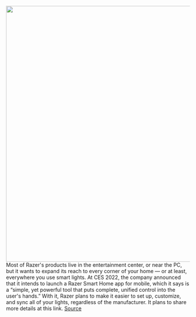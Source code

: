 <img src='https://cdn.vox-cdn.com/thumbor/Bh-DAC-PQH4ljJ8qMCWE-dszQLo=/0x0:2588x1716/1200x800/filters:focal(1087x651:1501x1065)/cdn.vox-cdn.com/uploads/chorus_image/image/70350984/Screen_Shot_2018_01_08_at_4.47.33_PM.0.png' width='700px' /><br/>
Most of Razer's products live in the entertainment center, or near the PC, but it wants to expand its reach to every corner of your home — or at least, everywhere you use smart lights. At CES 2022, the company announced that it intends to launch a Razer Smart Home app for mobile, which it says is a “simple, yet powerful tool that puts complete, unified control into the user's hands.” With it, Razer plans to make it easier to set up, customize, and sync all of your lights, regardless of the manufacturer. It plans to share more details at this link.
<a href='https://www.theverge.com/2022/1/5/22868618/razer-chroma-rgb-smart-lights-home-bulbs-app-mobile'> Source <a/>